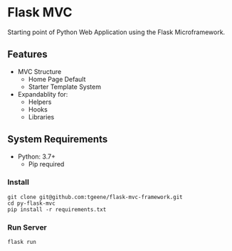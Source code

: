 # Flask MVC

Starting point of Python Web Application using the Flask Microframework.

## Features

* MVC Structure
  * Home Page Default
  * Starter Template System
* Expandablity for:
  * Helpers
  * Hooks
  * Libraries

## System Requirements

* Python: 3.7+
  * Pip required

### Install

	git clone git@github.com:tgeene/flask-mvc-framework.git
	cd py-flask-mvc
	pip install -r requirements.txt
	
### Run Server

	flask run
